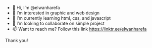 - 👋 Hi, I’m @elwanharefa
- 👀 I’m interested in graphic and web design
- 🌱 I’m currently learning html, css, and javascript
- 💞️ I’m looking to collaborate on simple project
- 📫 Want to reach me? Follow this link https://linktr.ee/elwanharefa

Thank you!

<!---
elwanharefa/elwanharefa is a ✨ special ✨ repository because its `README.md` (this file) appears on your GitHub profile.
You can click the Preview link to take a look at your changes.
--->
